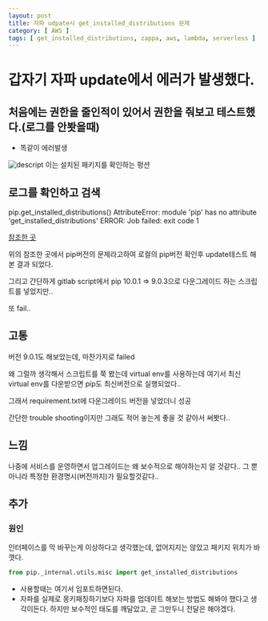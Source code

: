 ```yaml
---
layout: post
title: 자파 udpate시 get_installed_distributions 문제
category: [ AWS ]
tags: [ get_installed_distributions, zappa, aws, lambda, serverless ]
---
```


# 갑자기 자파 update에서 에러가 발생했다.

## 처음에는 권한을 줄인적이 있어서 권한을 줘보고 테스트했다.(로그를 안봣을때)
* 똑같이 에러발생

![descript](/img/get_installed_distributions.png)
이는 설치된 패키지를 확인하는 펑션

## 로그를 확인하고 검색

pip.get_installed_distributions()
AttributeError: module 'pip' has no attribute 'get_installed_distributions'
ERROR: Job failed: exit code 1




[참조한 곳](https://github.com/Miserlou/Zappa/issues/1471)

위의 참조한 곳에서 pip버전의 문제라고하여 로컬의 pip버전 확인후 update테스트 해본 결과 되었다.

그리고 간단하게 gitlab script에서 pip 10.0.1 => 9.0.3으로 다운그레이드 하는 스크립트를 넣었지만..

또 fail..

## 고통

버전 9.0.1도 해보았는데, 마찬가지로 failed

왜 그럴까 생각해서 스크립트를 쭉 봤는데 virtual env를 사용하는데 여기서 최신 virtual env를 다운받으면
pip도 최신버전으로 실행되었다..

그래서 requirement.txt에 다운그레이드 버전을 넣었더니 성공

간단한 trouble shooting이지만 그래도 적어 놓는게 좋을 것 같아서 써봣다..

## 느낌

나중에 서비스를 운영하면서 업그레이드는 왜 보수적으로 해야하는지 알 것같다.. 그 뿐아니라 특정한 환경명시(버전까지)가 필요할것같다..


## 추가

### 원인

인터페이스를 막 바꾸는게 이상하다고 생각했는데, 없어지지는 않았고 패키지 위치가 바꼇다.

``` python
from pip._internal.utils.misc import get_installed_distributions
```
* 사용할때는 여기서 임포트하면된다.
* 자파를 실제로 몽키패칭하기보다 자파를 업데이트 해보는 방법도 해봐야 했다고 생각이든다. 하지만 보수적인 태도를 깨달았고, 곧 그만두니 전달은 해야겠다.
